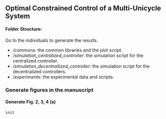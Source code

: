 ## Optimal Constrained Control of a Multi-Unicycle System

#### Folder Structure:

Go to the individuals to generate the results.

- */commons*: the common libraries and the plot script.
- */simulation_centralized_controller*: the simulation script for the centralized controller. 
- */simulation_decentrailized_controller*: the simulation script for the decentralized controllers.
- */experiments*: the experimental data and scripts.


### Generate figures in the manuscript

#### Generate Fig. 2, 3, 4 (a)

```
init
```



 

